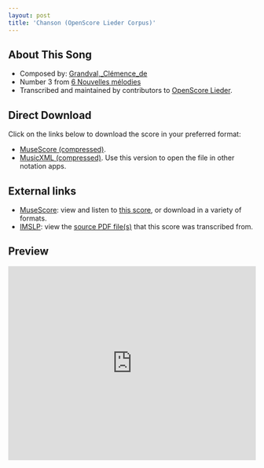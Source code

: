 ```yaml
---
layout: post
title: 'Chanson (OpenScore Lieder Corpus)'
---
```


## About This Song

- Composed by: [Grandval,_Clémence_de](https://fourscoreandmore.org/openscore/lieder/Grandval,_Clémence_de)
- Number 3 from [6 Nouvelles mélodies](https://fourscoreandmore.org/openscore/lieder/Grandval,_Clémence_de/6_Nouvelles_mélodies)
- Transcribed and maintained by contributors to [OpenScore Lieder].

[OpenScore Lieder]: https://musescore.com/openscore-lieder-corpus

## Direct Download

Click on the links below to download the score in your preferred format:
- [MuseScore (compressed)](https://github.com/openscore/lieder/blob/main/scores/Grandval,_Clémence_de/6_Nouvelles_mélodies/3_Chanson/lc6613481.mscz?raw=true).
- [MusicXML (compressed)](https://github.com/openscore/lieder/blob/main/scores/Grandval,_Clémence_de/6_Nouvelles_mélodies/3_Chanson/lc6613481.mxl?raw=true). Use this version to open the file in other notation apps.

## External links

- [MuseScore]: view and listen to [this score][MuseScore], or download in a variety of formats.
- [IMSLP]: view the [source PDF file(s)][IMSLP] that this score was transcribed from.

[MuseScore]: https://musescore.com/score/6613481
[IMSLP]: https://imslp.org/wiki/Special:ReverseLookup/578228

## Preview

<iframe width="100%" height="394" src="https://musescore.com/openscore-lieder-corpus/scores/6613481/embed" frameborder="0" allowfullscreen allow="autoplay; fullscreen"></iframe>
